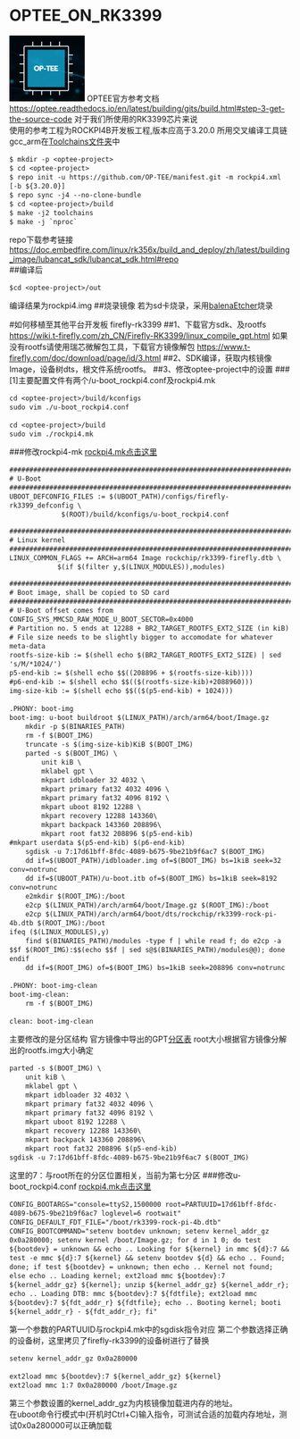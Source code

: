 # OPTEE_ON_RK3399
![image](Picture/optee.png)
OPTEE官方参考文档
https://optee.readthedocs.io/en/latest/building/gits/build.html#step-3-get-the-source-code
对于我们所使用的RK3399芯片来说  
使用的参考工程为ROCKPI4B开发板工程,版本应高于3.20.0 所用交叉编译工具链gcc_arm在[Toolchains文件夹](./Toolchains/)中
```
$ mkdir -p <optee-project>
$ cd <optee-project>
$ repo init -u https://github.com/OP-TEE/manifest.git -m rockpi4.xml [-b ${3.20.0}]
$ repo sync -j4 --no-clone-bundle
$ cd <optee-project>/build
$ make -j2 toolchains
$ make -j `nproc`  
```
repo下载参考链接
https://doc.embedfire.com/linux/rk356x/build_and_deploy/zh/latest/building_image/lubancat_sdk/lubancat_sdk.html#repo  
##编译后
```
$cd <optee-project>/out
```
编译结果为rockpi4.img
##烧录镜像
若为sd卡烧录，采用[balenaEtcher](./Toolchains/balenaEtcher)烧录

#如何移植至其他平台开发板
firefly-rk3399
##1、下载官方sdk、及rootfs
https://wiki.t-firefly.com/zh_CN/Firefly-RK3399/linux_compile_gpt.html
如果没有rootfs请使用瑞芯微解包工具，下载官方镜像解包
https://www.t-firefly.com/doc/download/page/id/3.html
##2、SDK编译，获取内核镜像Image，设备树dts，根文件系统rootfs。
##3、修改optee-project中的设置
###[1]主要配置文件有两个/u-boot_rockpi4.conf及rockpi4.mk
```
cd <optee-project>/build/kconfigs
sudo vim ./u-boot_rockpi4.conf  

cd <optee-project>/build
sudo vim ./rockpi4.mk
```
###修改rockpi4-mk
<a href="./Configs/rockpi4.mk">rockpi4.mk点击这里</a>
```
################################################################################
# U-Boot
################################################################################
UBOOT_DEFCONFIG_FILES := $(UBOOT_PATH)/configs/firefly-rk3399_defconfig \
			 $(ROOT)/build/kconfigs/u-boot_rockpi4.conf
```
```
################################################################################
# Linux kernel
################################################################################
LINUX_COMMON_FLAGS += ARCH=arm64 Image rockchip/rk3399-firefly.dtb \
			$(if $(filter y,$(LINUX_MODULES)),modules)
```
```
################################################################################
# Boot image, shall be copied to SD card
################################################################################
# U-Boot offset comes from CONFIG_SYS_MMCSD_RAW_MODE_U_BOOT_SECTOR=0x4000
# Partition no. 5 ends at 12288 + BR2_TARGET_ROOTFS_EXT2_SIZE (in kiB)
# File size needs to be slightly bigger to accomodate for whatever meta-data
rootfs-size-kib := $(shell echo $(BR2_TARGET_ROOTFS_EXT2_SIZE) | sed 's/M/*1024/')
p5-end-kib := $(shell echo $$((208896 + $(rootfs-size-kib))))
#p6-end-kib := $(shell echo $$(($(rootfs-size-kib)+2088960)))
img-size-kib := $(shell echo $$(($(p5-end-kib) + 1024)))

.PHONY: boot-img
boot-img: u-boot buildroot $(LINUX_PATH)/arch/arm64/boot/Image.gz
	mkdir -p $(BINARIES_PATH)
	rm -f $(BOOT_IMG)
	truncate -s $(img-size-kib)KiB $(BOOT_IMG)
	parted -s $(BOOT_IMG) \
		unit kiB \
		mklabel gpt \
		mkpart idbloader 32 4032 \
		mkpart primary fat32 4032 4096 \
		mkpart primary fat32 4096 8192 \
		mkpart uboot 8192 12288 \
		mkpart recovery 12288 143360\
		mkpart backpack 143360 208896\
		mkpart root fat32 208896 $(p5-end-kib)
#mkpart userdata $(p5-end-kib) $(p6-end-kib)
	sgdisk -u 7:17d61bff-8fdc-4089-b675-9be21b9f6ac7 $(BOOT_IMG)
	dd if=$(UBOOT_PATH)/idbloader.img of=$(BOOT_IMG) bs=1kiB seek=32 conv=notrunc
	dd if=$(UBOOT_PATH)/u-boot.itb of=$(BOOT_IMG) bs=1kiB seek=8192 conv=notrunc
	e2mkdir $(ROOT_IMG):/boot
	e2cp $(LINUX_PATH)/arch/arm64/boot/Image.gz $(ROOT_IMG):/boot
	e2cp $(LINUX_PATH)/arch/arm64/boot/dts/rockchip/rk3399-rock-pi-4b.dtb $(ROOT_IMG):/boot
ifeq ($(LINUX_MODULES),y)
	find $(BINARIES_PATH)/modules -type f | while read f; do e2cp -a $$f $(ROOT_IMG):$$(echo $$f | sed s@$(BINARIES_PATH)/modules@@); done
endif
	dd if=$(ROOT_IMG) of=$(BOOT_IMG) bs=1kiB seek=208896 conv=notrunc

.PHONY: boot-img-clean
boot-img-clean:
	rm -f $(BOOT_IMG)

clean: boot-img-clean

```
主要修改的是分区结构
官方镜像中导出的GPT[分区表](./Configs/parameter.txt)
root大小根据官方镜像分解出的rootfs.img大小确定
```
parted -s $(BOOT_IMG) \
	unit kiB \
	mklabel gpt \
	mkpart idbloader 32 4032 \
	mkpart primary fat32 4032 4096 \
	mkpart primary fat32 4096 8192 \
	mkpart uboot 8192 12288 \
	mkpart recovery 12288 143360\
	mkpart backpack 143360 208896\
	mkpart root fat32 208896 $(p5-end-kib)
sgdisk -u 7:17d61bff-8fdc-4089-b675-9be21b9f6ac7 $(BOOT_IMG)
```
这里的7：与root所在的分区位置相关，当前为第七分区
###修改u-boot_rockpi4.conf
<a href="./Configs/u-boot_rockpi4.conf">rockpi4.mk点击这里</a>
```
CONFIG_BOOTARGS="console=ttyS2,1500000 root=PARTUUID=17d61bff-8fdc-4089-b675-9be21b9f6ac7 loglevel=6 rootwait"
CONFIG_DEFAULT_FDT_FILE="/boot/rk3399-rock-pi-4b.dtb"
CONFIG_BOOTCOMMAND="setenv bootdev unknown; setenv kernel_addr_gz 0x0a280000; setenv kernel /boot/Image.gz; for d in 1 0; do test ${bootdev} = unknown && echo .. Looking for ${kernel} in mmc ${d}:7 && test -e mmc ${d}:7 ${kernel} && setenv bootdev ${d} && echo .. Found; done; if test ${bootdev} = unknown; then echo .. Kernel not found; else echo .. Loading kernel; ext2load mmc ${bootdev}:7 ${kernel_addr_gz} ${kernel}; unzip ${kernel_addr_gz} ${kernel_addr_r}; echo .. Loading DTB: mmc ${bootdev}:7 ${fdtfile}; ext2load mmc ${bootdev}:7 ${fdt_addr_r} ${fdtfile}; echo .. Booting kernel; booti ${kernel_addr_r} - ${fdt_addr_r}; fi"
```
第一个参数的PARTUUID与rockpi4.mk中的sgdisk指令对应
第二个参数选择正确的设备树，这里拷贝了firefly-rk3399的设备树进行了替换
```
setenv kernel_addr_gz 0x0a280000

ext2load mmc ${bootdev}:7 ${kernel_addr_gz} ${kernel}
ext2load mmc 1:7 0x0a280000 /boot/Image.gz
```
第三个参数设置的kernel_addr_gz为内核镜像加载进内存的地址。  
在uboot命令行模式中(开机时Ctrl+C)输入指令，可测试合适的加载内存地址，测试0x0a280000可以正确加载